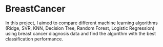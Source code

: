# BreastCancer
In this project, I aimed to compare different machine learning algorithms (Ridge, SVR, KNN, Decision Tree, Random Forest, Logistic Regression) using breast cancer diagnosis data and find the algorithm with the best classification performance.

